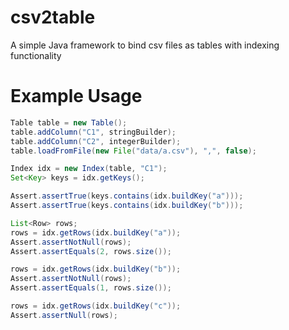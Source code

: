 csv2table
=========

A simple Java framework to bind csv files as tables with indexing functionality

# Example Usage

```java
Table table = new Table();
table.addColumn("C1", stringBuilder);
table.addColumn("C2", integerBuilder);
table.loadFromFile(new File("data/a.csv"), ",", false);

Index idx = new Index(table, "C1");
Set<Key> keys = idx.getKeys();

Assert.assertTrue(keys.contains(idx.buildKey("a")));
Assert.assertTrue(keys.contains(idx.buildKey("b")));

List<Row> rows;
rows = idx.getRows(idx.buildKey("a"));
Assert.assertNotNull(rows);
Assert.assertEquals(2, rows.size());

rows = idx.getRows(idx.buildKey("b"));
Assert.assertNotNull(rows);
Assert.assertEquals(1, rows.size());

rows = idx.getRows(idx.buildKey("c"));
Assert.assertNull(rows);
```
